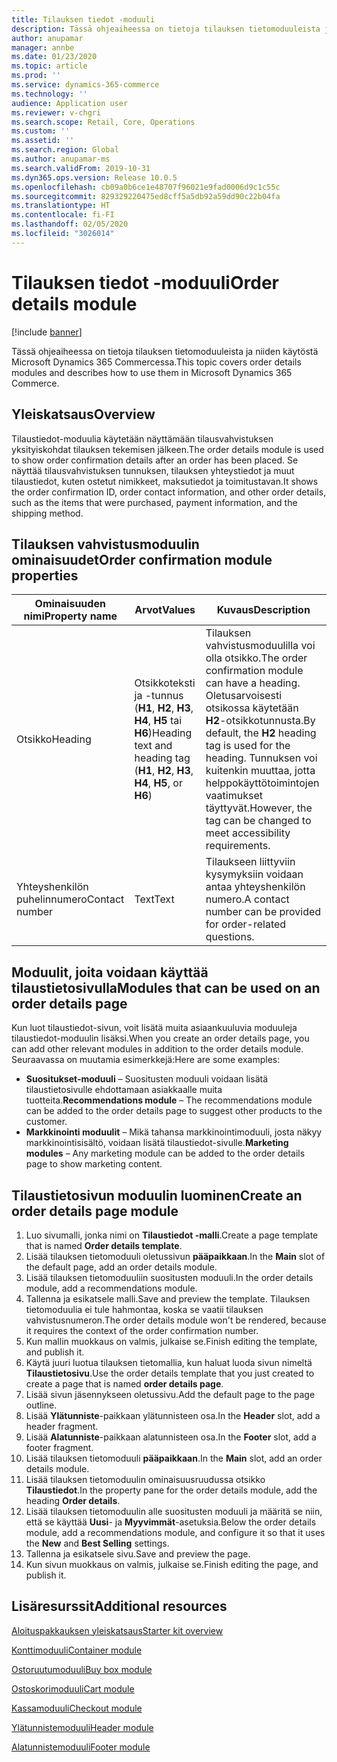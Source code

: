 ```yaml
---
title: Tilauksen tiedot -moduuli
description: Tässä ohjeaiheessa on tietoja tilauksen tietomoduuleista ja niiden käytöstä Microsoft Dynamics 365 Commercessa.
author: anupamar
manager: annbe
ms.date: 01/23/2020
ms.topic: article
ms.prod: ''
ms.service: dynamics-365-commerce
ms.technology: ''
audience: Application user
ms.reviewer: v-chgri
ms.search.scope: Retail, Core, Operations
ms.custom: ''
ms.assetid: ''
ms.search.region: Global
ms.author: anupamar-ms
ms.search.validFrom: 2019-10-31
ms.dyn365.ops.version: Release 10.0.5
ms.openlocfilehash: cb09a0b6ce1e48707f96021e9fad0006d9c1c55c
ms.sourcegitcommit: 829329220475ed8cff5a5db92a59dd90c22b04fa
ms.translationtype: HT
ms.contentlocale: fi-FI
ms.lasthandoff: 02/05/2020
ms.locfileid: "3026014"
---
```

# <a name="order-details-module"></a><span data-ttu-id="8adba-103">Tilauksen tiedot -moduuli</span><span class="sxs-lookup"><span data-stu-id="8adba-103">Order details module</span></span>


[!include [banner](includes/banner.md)]

<span data-ttu-id="8adba-104">Tässä ohjeaiheessa on tietoja tilauksen tietomoduuleista ja niiden käytöstä Microsoft Dynamics 365 Commercessa.</span><span class="sxs-lookup"><span data-stu-id="8adba-104">This topic covers order details modules and describes how to use them in Microsoft Dynamics 365 Commerce.</span></span>

## <a name="overview"></a><span data-ttu-id="8adba-105">Yleiskatsaus</span><span class="sxs-lookup"><span data-stu-id="8adba-105">Overview</span></span>

<span data-ttu-id="8adba-106">Tilaustiedot-moduulia käytetään näyttämään tilausvahvistuksen yksityiskohdat tilauksen tekemisen jälkeen.</span><span class="sxs-lookup"><span data-stu-id="8adba-106">The order details module is used to show order confirmation details after an order has been placed.</span></span> <span data-ttu-id="8adba-107">Se näyttää tilausvahvistuksen tunnuksen, tilauksen yhteystiedot ja muut tilaustiedot, kuten ostetut nimikkeet, maksutiedot ja toimitustavan.</span><span class="sxs-lookup"><span data-stu-id="8adba-107">It shows the order confirmation ID, order contact information, and other order details, such as the items that were purchased, payment information, and the shipping method.</span></span>

## <a name="order-confirmation-module-properties"></a><span data-ttu-id="8adba-108">Tilauksen vahvistusmoduulin ominaisuudet</span><span class="sxs-lookup"><span data-stu-id="8adba-108">Order confirmation module properties</span></span>

| <span data-ttu-id="8adba-109">Ominaisuuden nimi</span><span class="sxs-lookup"><span data-stu-id="8adba-109">Property name</span></span>  | <span data-ttu-id="8adba-110">Arvot</span><span class="sxs-lookup"><span data-stu-id="8adba-110">Values</span></span> | <span data-ttu-id="8adba-111">Kuvaus</span><span class="sxs-lookup"><span data-stu-id="8adba-111">Description</span></span> |
|----------------|--------|-------------|
| <span data-ttu-id="8adba-112">Otsikko</span><span class="sxs-lookup"><span data-stu-id="8adba-112">Heading</span></span>        | <span data-ttu-id="8adba-113">Otsikkoteksti ja -tunnus (**H1**, **H2**, **H3**, **H4**, **H5** tai **H6**)</span><span class="sxs-lookup"><span data-stu-id="8adba-113">Heading text and heading tag (**H1**, **H2**, **H3**, **H4**, **H5**, or **H6**)</span></span> | <span data-ttu-id="8adba-114">Tilauksen vahvistusmoduulilla voi olla otsikko.</span><span class="sxs-lookup"><span data-stu-id="8adba-114">The order confirmation module can have a heading.</span></span> <span data-ttu-id="8adba-115">Oletusarvoisesti otsikossa käytetään **H2**-otsikkotunnusta.</span><span class="sxs-lookup"><span data-stu-id="8adba-115">By default, the **H2** heading tag is used for the heading.</span></span> <span data-ttu-id="8adba-116">Tunnuksen voi kuitenkin muuttaa, jotta helppokäyttötoimintojen vaatimukset täyttyvät.</span><span class="sxs-lookup"><span data-stu-id="8adba-116">However, the tag can be changed to meet accessibility requirements.</span></span> |
| <span data-ttu-id="8adba-117">Yhteyshenkilön puhelinnumero</span><span class="sxs-lookup"><span data-stu-id="8adba-117">Contact number</span></span> | <span data-ttu-id="8adba-118">Text</span><span class="sxs-lookup"><span data-stu-id="8adba-118">Text</span></span> | <span data-ttu-id="8adba-119">Tilaukseen liittyviin kysymyksiin voidaan antaa yhteyshenkilön numero.</span><span class="sxs-lookup"><span data-stu-id="8adba-119">A contact number can be provided for order-related questions.</span></span> |

## <a name="modules-that-can-be-used-on-an-order-details-page"></a><span data-ttu-id="8adba-120">Moduulit, joita voidaan käyttää tilaustietosivulla</span><span class="sxs-lookup"><span data-stu-id="8adba-120">Modules that can be used on an order details page</span></span>

<span data-ttu-id="8adba-121">Kun luot tilaustiedot-sivun, voit lisätä muita asiaankuuluvia moduuleja tilaustiedot-moduulin lisäksi.</span><span class="sxs-lookup"><span data-stu-id="8adba-121">When you create an order details page, you can add other relevant modules in addition to the order details module.</span></span> <span data-ttu-id="8adba-122">Seuraavassa on muutamia esimerkkejä:</span><span class="sxs-lookup"><span data-stu-id="8adba-122">Here are some examples:</span></span>

- <span data-ttu-id="8adba-123">**Suositukset-moduuli** – Suositusten moduuli voidaan lisätä tilaustietosivulle ehdottamaan asiakkaalle muita tuotteita.</span><span class="sxs-lookup"><span data-stu-id="8adba-123">**Recommendations module** – The recommendations module can be added to the order details page to suggest other products to the customer.</span></span>
- <span data-ttu-id="8adba-124">**Markkinointi moduulit** – Mikä tahansa markkinointimoduuli, josta näkyy markkinointisisältö, voidaan lisätä tilaustiedot-sivulle.</span><span class="sxs-lookup"><span data-stu-id="8adba-124">**Marketing modules** – Any marketing module can be added to the order details page to show marketing content.</span></span>

## <a name="create-an-order-details-page-module"></a><span data-ttu-id="8adba-125">Tilaustietosivun moduulin luominen</span><span class="sxs-lookup"><span data-stu-id="8adba-125">Create an order details page module</span></span>

1. <span data-ttu-id="8adba-126">Luo sivumalli, jonka nimi on **Tilaustiedot -malli**.</span><span class="sxs-lookup"><span data-stu-id="8adba-126">Create a page template that is named **Order details template**.</span></span>
1. <span data-ttu-id="8adba-127">Lisää tilauksen tietomoduuli oletussivun **pääpaikkaan**.</span><span class="sxs-lookup"><span data-stu-id="8adba-127">In the **Main** slot of the default page, add an order details module.</span></span>
1. <span data-ttu-id="8adba-128">Lisää tilauksen tietomoduuliin suositusten moduuli.</span><span class="sxs-lookup"><span data-stu-id="8adba-128">In the order details module, add a recommendations module.</span></span>
1. <span data-ttu-id="8adba-129">Tallenna ja esikatsele malli.</span><span class="sxs-lookup"><span data-stu-id="8adba-129">Save and preview the template.</span></span> <span data-ttu-id="8adba-130">Tilauksen tietomoduulia ei tule hahmontaa, koska se vaatii tilauksen vahvistusnumeron.</span><span class="sxs-lookup"><span data-stu-id="8adba-130">The order details module won't be rendered, because it requires the context of the order confirmation number.</span></span>
1. <span data-ttu-id="8adba-131">Kun mallin muokkaus on valmis, julkaise se.</span><span class="sxs-lookup"><span data-stu-id="8adba-131">Finish editing the template, and publish it.</span></span>
1. <span data-ttu-id="8adba-132">Käytä juuri luotua tilauksen tietomallia, kun haluat luoda sivun nimeltä **Tilaustietosivu**.</span><span class="sxs-lookup"><span data-stu-id="8adba-132">Use the order details template that you just created to create a page that is named **order details page**.</span></span>
1. <span data-ttu-id="8adba-133">Lisää sivun jäsennykseen oletussivu.</span><span class="sxs-lookup"><span data-stu-id="8adba-133">Add the default page to the page outline.</span></span>
1. <span data-ttu-id="8adba-134">Lisää **Ylätunniste**-paikkaan ylätunnisteen osa.</span><span class="sxs-lookup"><span data-stu-id="8adba-134">In the **Header** slot, add a header fragment.</span></span>
1. <span data-ttu-id="8adba-135">Lisää **Alatunniste**-paikkaan alatunnisteen osa.</span><span class="sxs-lookup"><span data-stu-id="8adba-135">In the **Footer** slot, add a footer fragment.</span></span>
1. <span data-ttu-id="8adba-136">Lisää tilauksen tietomoduuli **pääpaikkaan**.</span><span class="sxs-lookup"><span data-stu-id="8adba-136">In the **Main** slot, add an order details module.</span></span>
1. <span data-ttu-id="8adba-137">Lisää tilauksen tietomoduulin ominaisuusruudussa otsikko **Tilaustiedot**.</span><span class="sxs-lookup"><span data-stu-id="8adba-137">In the property pane for the order details module, add the heading **Order details**.</span></span>
1. <span data-ttu-id="8adba-138">Lisää tilauksen tietomoduulin alle suositusten moduuli ja määritä se niin, että se käyttää **Uusi**- ja **Myyvimmät**-asetuksia.</span><span class="sxs-lookup"><span data-stu-id="8adba-138">Below the order details module, add a recommendations module, and configure it so that it uses the **New** and **Best Selling** settings.</span></span>
1. <span data-ttu-id="8adba-139">Tallenna ja esikatsele sivu.</span><span class="sxs-lookup"><span data-stu-id="8adba-139">Save and preview the page.</span></span>
1. <span data-ttu-id="8adba-140">Kun sivun muokkaus on valmis, julkaise se.</span><span class="sxs-lookup"><span data-stu-id="8adba-140">Finish editing the page, and publish it.</span></span>

## <a name="additional-resources"></a><span data-ttu-id="8adba-141">Lisäresurssit</span><span class="sxs-lookup"><span data-stu-id="8adba-141">Additional resources</span></span>

[<span data-ttu-id="8adba-142">Aloituspakkauksen yleiskatsaus</span><span class="sxs-lookup"><span data-stu-id="8adba-142">Starter kit overview</span></span>](starter-kit-overview.md)

[<span data-ttu-id="8adba-143">Konttimoduuli</span><span class="sxs-lookup"><span data-stu-id="8adba-143">Container module</span></span>](add-container-module.md)

[<span data-ttu-id="8adba-144">Ostoruutumoduuli</span><span class="sxs-lookup"><span data-stu-id="8adba-144">Buy box module</span></span>](add-buy-box.md)

[<span data-ttu-id="8adba-145">Ostoskorimoduuli</span><span class="sxs-lookup"><span data-stu-id="8adba-145">Cart module</span></span>](add-cart-module.md)

[<span data-ttu-id="8adba-146">Kassamoduuli</span><span class="sxs-lookup"><span data-stu-id="8adba-146">Checkout module</span></span>](add-checkout-module.md)

[<span data-ttu-id="8adba-147">Ylätunnistemoduuli</span><span class="sxs-lookup"><span data-stu-id="8adba-147">Header module</span></span>](author-header-module.md)

[<span data-ttu-id="8adba-148">Alatunnistemoduuli</span><span class="sxs-lookup"><span data-stu-id="8adba-148">Footer module</span></span>](author-footer-module.md)
